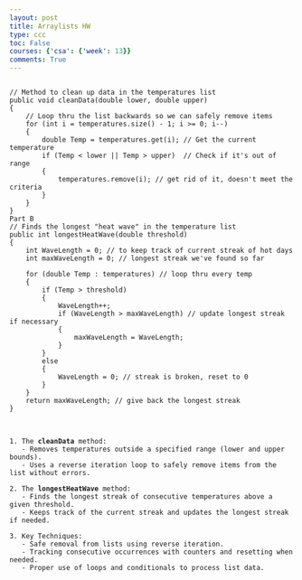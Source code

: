 ```yaml
---
layout: post
title: Arraylists HW
type: ccc
toc: False
courses: {'csa': {'week': 13}}
comments: True
---
```

<pre>
<code>
// Method to clean up data in the temperatures list
public void cleanData(double lower, double upper)
{
    // Loop thru the list backwards so we can safely remove items
    for (int i = temperatures.size() - 1; i >= 0; i--)
    {
        double Temp = temperatures.get(i); // Get the current temperature
        if (Temp < lower || Temp > upper)  // Check if it's out of range
        {
            temperatures.remove(i); // get rid of it, doesn't meet the criteria
        }
    }
}
Part B
// Finds the longest "heat wave" in the temperature list
public int longestHeatWave(double threshold)
{
    int WaveLength = 0; // to keep track of current streak of hot days
    int maxWaveLength = 0; // longest streak we've found so far

    for (double Temp : temperatures) // loop thru every temp
    {
        if (Temp > threshold) 
        {
            WaveLength++; 
            if (WaveLength > maxWaveLength) // update longest streak if necessary
            {
                maxWaveLength = WaveLength;
            }
        }
        else
        {
            WaveLength = 0; // streak is broken, reset to 0
        }
    }
    return maxWaveLength; // give back the longest streak
}
</code>
</pre>

<pre>
<code>
1. The <b>cleanData</b> method:
   - Removes temperatures outside a specified range (lower and upper bounds).
   - Uses a reverse iteration loop to safely remove items from the list without errors.

2. The <b>longestHeatWave</b> method:
   - Finds the longest streak of consecutive temperatures above a given threshold.
   - Keeps track of the current streak and updates the longest streak if needed.

3. Key Techniques:
   - Safe removal from lists using reverse iteration.
   - Tracking consecutive occurrences with counters and resetting when needed.
   - Proper use of loops and conditionals to process list data.
</code>
</pre>
